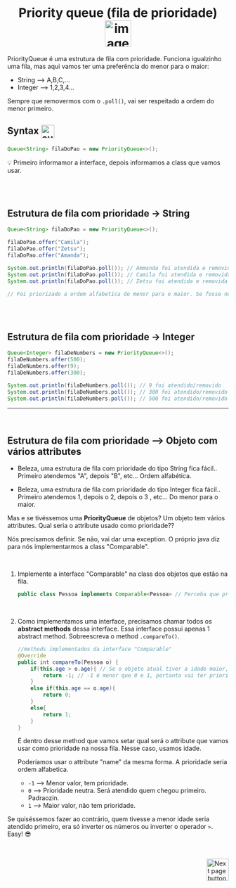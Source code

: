 <h1 align="center">
    Priority queue (fila de prioridade)
    <img src="https://cdn-icons-png.flaticon.com/512/2137/2137598.png" alt="image icon" width="60px" align="center">
</h1>

PriorityQueue é uma estrutura de fila com prioridade. Funciona igualzinho uma fila, mas aqui vamos ter uma preferência do menor para o maior:

- String --> A,B,C,...
- Integer --> 1,2,3,4...

Sempre que removermos com o `.poll()`, vai ser respeitado a ordem do menor primeiro.
<br>

## Syntax <img src="https://cdn-icons-png.flaticon.com/512/1442/1442581.png" alt="curly braces icon" width="30px" align="center">

```java
Queue<String> filaDoPao = new PriorityQueue<>();
```

:bulb: Primeiro informamor a interface, depois informamos a class que vamos usar.

<br>
<br>

## Estrutura de fila com prioridade -> String

```java
Queue<String> filaDoPao = new PriorityQueue<>();

filaDoPao.offer("Camila");
filaDoPao.offer("Zetsu");
filaDoPao.offer("Amanda");

System.out.println(filaDoPao.poll()); // Ammanda foi atendida e removida da fila
System.out.println(filaDoPao.poll()); // Camila foi atendida e removida da fila
System.out.println(filaDoPao.poll()); // Zetsu foi atendida e removida da fila

// Foi priorizado a ordem alfabetica do menor para o maior. Se fosse number, o menor valor também seria prioridade.


```
<br>
<br>

## Estrutura de fila com prioridade -> Integer
```java
Queue<Integer> filaDeNumbers = new PriorityQueue<>();
filaDeNumbers.offer(500);
filaDeNumbers.offer(9);
filaDeNumbers.offer(300);

System.out.println(filaDeNumbers.poll()); // 9 foi atendido/removido
System.out.println(filaDeNumbers.poll()); // 300 foi atendido/removido
System.out.println(filaDeNumbers.poll()); // 500 foi atendido/removido
```

<hr>
<br>


## Estrutura de fila com prioridade --> Objeto com vários attributes
- Beleza, uma estrutura de fila com prioridade do tipo String fica fácil.. Primeiro atendemos "A", depois "B", etc... Ordem alfabética.
  
- Beleza, uma estrutura de fila com prioridade do tipo Integer fica fácil.. Primeiro atendemos 1, depois o 2, depois o 3 , etc... Do menor para o maior.

Mas e se tivéssemos uma **PriorityQueue** de objetos? Um objeto tem vários attributes. Qual seria o attribute usado como prioridade??

Nós precisamos definir. Se não, vai dar uma exception. O próprio java diz para nós  implementarmos a class "Comparable".

<br>

1. Implemente a interface "Comparable" na class dos objetos que estão na fila.

    ```java
    public class Pessoa implements Comparable<Pessoa> // Perceba que precisamos repetir o nome da class "<Pessoa>"
    ```

<br>

2. Como implementamos uma interface, precisamos chamar todos os **abstract methods** dessa interface. Essa interface possui apenas 1 abstract method. Sobreescreva o method `.compareTo()`.

    ```java
    //methods implementados da interface "Comparable"
    @Override
    public int compareTo(Pessoa o) {
        if(this.age > o.age){ // Se o objeto atual tiver a idade maior, ele terá prioridade
            return -1; // -1 é menor que 0 e 1, portanto vai ter prioridade
        }
        else if(this.age == o.age){
            return 0;
        }
        else{
            return 1;
        }
    }
    ```

    É dentro desse method que vamos setar qual será o attribute que vamos usar como prioridade na nossa fila. Nesse caso, usamos idade.

    Poderíamos usar o attribute "name" da mesma forma. A prioridade seria ordem alfabetica.

    - `-1` --> Menor valor, tem prioridade.
    - `0` --> Prioridade neutra. Será atendido quem chegou primeiro. Padraozin.
    - `1` --> Maior valor, não tem prioridade.

Se quiséssemos fazer ao contrário, quem tivesse a menor idade seria atendido primeiro, era só inverter os números ou inverter o operador `>`. Easy! :sunglasses:

<br>
<br>

<!-- Next Page Button -->
<a href="https://github.com/lGabrielDev/02.java/blob/main/Estudo/25.estrutura_de_dados/6.linked_list/linked_list.md">
    <img src="https://cdn-icons-png.flaticon.com/512/8175/8175884.png" alt="Next page button" width="50px" align="right">
</a>
